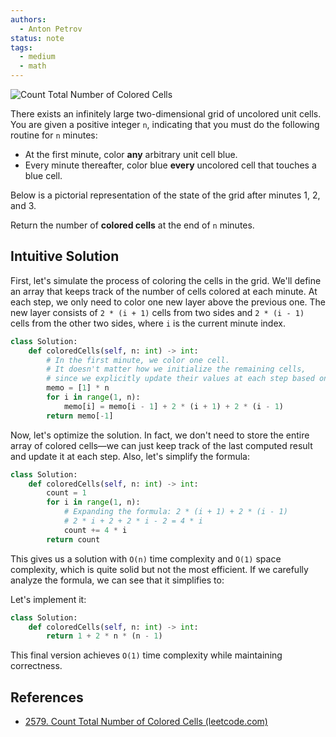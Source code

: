```yaml
---
authors:
  - Anton Petrov
status: note
tags:
  - medium
  - math
---
```


![Count Total Number of Colored Cells](count_total_number_of_colored_cells.png)

There exists an infinitely large two-dimensional grid of uncolored unit cells. You are given a positive integer `n`, indicating that you must do the following routine for `n` minutes:

- At the first minute, color **any** arbitrary unit cell blue.
- Every minute thereafter, color blue **every** uncolored cell that touches a blue cell.

Below is a pictorial representation of the state of the grid after minutes 1, 2, and 3.

Return the number of **colored cells** at the end of `n` minutes.

## Intuitive Solution

First, let's simulate the process of coloring the cells in the grid. We'll define an array that keeps track of the number of cells colored at each minute. At each step, we only need to color one new layer above the previous one. The new layer consists of `2 * (i + 1)` cells from two sides and `2 * (i - 1)` cells from the other two sides, where `i` is the current minute index.

```python
class Solution:
    def coloredCells(self, n: int) -> int:
        # In the first minute, we color one cell.
        # It doesn't matter how we initialize the remaining cells,
        # since we explicitly update their values at each step based on the previous ones.
        memo = [1] * n
        for i in range(1, n):
            memo[i] = memo[i - 1] + 2 * (i + 1) + 2 * (i - 1)
        return memo[-1]
```

Now, let's optimize the solution. In fact, we don't need to store the entire array of colored cells—we can just keep track of the last computed result and update it at each step. Also, let's simplify the formula:

```python
class Solution:
    def coloredCells(self, n: int) -> int:
        count = 1
        for i in range(1, n):
            # Expanding the formula: 2 * (i + 1) + 2 * (i - 1)
            # 2 * i + 2 + 2 * i - 2 = 4 * i
            count += 4 * i
        return count
```

This gives us a solution with `O(n)` time complexity and `O(1)` space complexity, which is quite solid but not the most efficient. If we carefully analyze the formula, we can see that it simplifies to:

Let's implement it:

```python
class Solution:
    def coloredCells(self, n: int) -> int:
        return 1 + 2 * n * (n - 1)
```

This final version achieves `O(1)` time complexity while maintaining correctness.

## References

- [2579. Count Total Number of Colored Cells (leetcode.com)](https://leetcode.com/problems/count-total-number-of-colored-cells)
